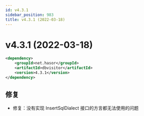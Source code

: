```yaml
---
id: v4.3.1
sidebar_position: 983
title: v4.3.1 (2022-03-18)
---
```


# v4.3.1 (2022-03-18)

```xml
<dependency>
    <groupId>net.hasor</groupId>
    <artifactId>dbvisitor</artifactId>
    <version>4.3.1</version>
</dependency>
```

## 修复
- 修复：没有实现 InsertSqlDialect 接口的方言都无法使用的问题
